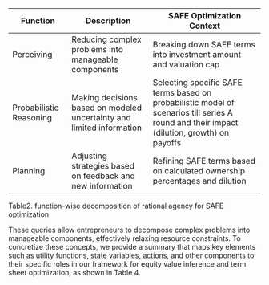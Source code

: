 
| Function                | Description                                                           | SAFE Optimization Context                                                                                                                  |
| ----------------------- | --------------------------------------------------------------------- | ------------------------------------------------------------------------------------------------------------------------------------------ |
| Perceiving              | Reducing complex problems into manageable components                  | Breaking down SAFE terms into investment amount and valuation cap                                                                          |
| Probabilistic Reasoning | Making decisions based on modeled uncertainty and limited information | Selecting specific SAFE terms based on probabilistic model of scenarios till series A round and their impact (dilution, growth) on payoffs |
| Planning                | Adjusting strategies based on feedback and new information            | Refining SAFE terms based on calculated ownership percentages and dilution                                                                 |
Table2. function-wise decomposition of rational agency for SAFE optimization

These queries allow entrepreneurs to decompose complex problems into manageable components, effectively relaxing resource constraints. To concretize these concepts, we provide a summary that maps key elements such as utility functions, state variables, actions, and other components to their specific roles in our framework for equity value inference and term sheet optimization, as shown in Table 4.
